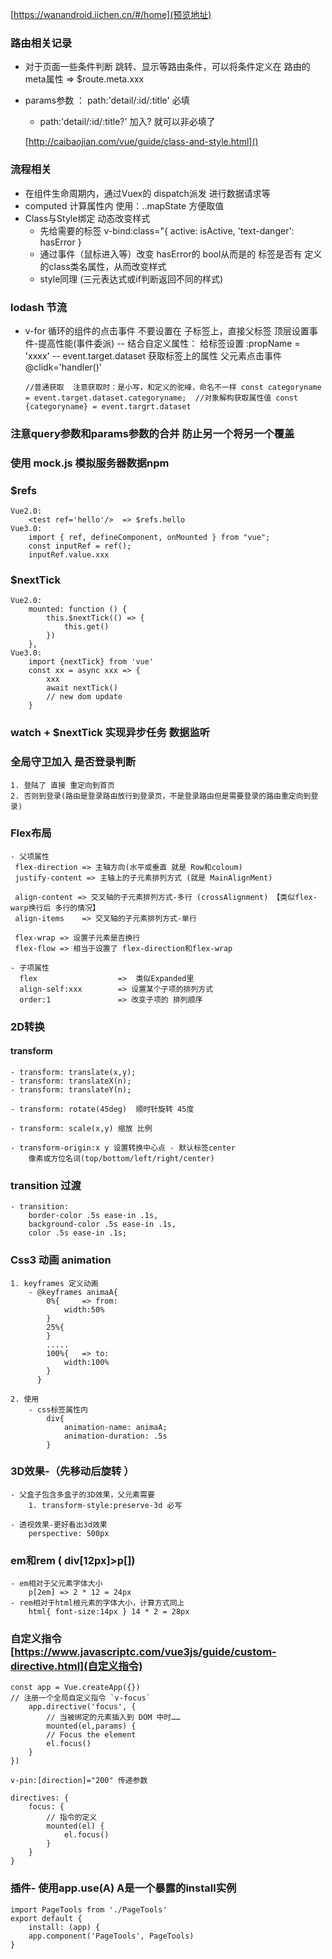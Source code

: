 
[https://wanandroid.iichen.cn/#/home](预览地址)
### 路由相关记录
 - 对于页面一些条件判断 跳转、显示等路由条件，可以将条件定义在 路由的 meta属性 => $route.meta.xxx
 - params参数 ： path:'detail/:id/:title' 必填
   - path:'detail/:id/:title?' 加入? 就可以非必填了

   [http://caibaojian.com/vue/guide/class-and-style.html]()

### 流程相关
 - 在组件生命周期内，通过Vuex的 dispatch派发 进行数据请求等  
 - computed 计算属性内 使用：..mapState 方便取值
 - Class与Style绑定 动态改变样式
   - 先给需要的标签 v-bind:class="{ active: isActive, 'text-danger': hasError }
   - 通过事件（鼠标进入等）改变 hasError的 bool从而是的 标签是否有 定义的class类名属性，从而改变样式
   - style同理 (三元表达式或if判断返回不同的样式)

### lodash 节流
   - v-for 循环的组件的点击事件 不要设置在 子标签上，直接父标签 顶层设置事件-提高性能(事件委派)
     -- 结合自定义属性： 给标签设置  :propName = 'xxxx'
     -- event.target.dataset 获取标签上的属性  父元素点击事件 @clidk='handler()'

     ` //普通获取  注意获取时：是小写，和定义的驼峰，命名不一样
       const categoryname = event.target.dataset.categoryname; 
       //对象解构获取属性值
       const {categoryname} = event.targrt.dataset
     `

### 注意query参数和params参数的合并 防止另一个将另一个覆盖

### 使用 mock.js 模拟服务器数据npm

### $refs
    Vue2.0:
        <test ref='hello'/>  => $refs.hello
    Vue3.0:
        import { ref, defineComponent, onMounted } from "vue";
        const inputRef = ref();
        inputRef.value.xxx

### $nextTick
    Vue2.0:
        mounted: function () {
            this.$nextTick(() => {
                this.get()
            })
        },
    Vue3.0:
        import {nextTick} from 'vue'
        const xx = async xxx => {
            xxx
            await nextTick()
            // new dom update
        }

### watch + $nextTick 实现异步任务 数据监听

### 全局守卫加入 是否登录判断
    1. 登陆了 直接 重定向到首页
    2. 否则到登录(路由是登录路由放行到登录页，不是登录路由但是需要登录的路由重定向到登录)


### Flex布局
    - 父项属性
     flex-direction => 主轴方向(水平或垂直 就是 Row和coloum)
     justify-content => 主轴上的子元素排列方式 (就是 MainAlignMent)
     
     align-content => 交叉轴的子元素排列方式-多行 (crossAlignment) 【类似flex-warp换行后 多行的情况】
     align-items    => 交叉轴的子元素排列方式-单行

     flex-wrap => 设置子元素是否换行
     flex-flow => 相当于设置了 flex-direction和flex-wrap

    - 子项属性
      flex                  =>  类似Expanded里
      align-self:xxx        => 设置某个子项的排列方式  
      order:1               => 改变子项的 排列顺序


### 2D转换 
 #### transform
    - transform: translate(x,y);
    - transform: translateX(n);
    - transform: translateY(n);

    - transform: rotate(45deg)  顺时针旋转 45度

    - transform: scale(x,y) 缩放 比例

    - transform-origin:x y 设置转换中心点 - 默认标签center
        像素或方位名词(top/bottom/left/right/center)


### transition 过渡
    - transition:
		border-color .5s ease-in .1s,
		background-color .5s ease-in .1s,
		color .5s ease-in .1s;


### Css3 动画  animation
    1. keyframes 定义动画 
        - @keyframes animaA{
            0%{     => from:
                width:50%
            }   
            25%{
            }
            .....
            100%{   => to:
                width:100%
            }
          }
        
    2. 使用
        - css标签属性内
            div{
                animation-name: animaA;
                animation-duration: .5s
            }
    

### 3D效果-（先移动后旋转    ）
    - 父盒子包含多盒子的3D效果，父元素需要
        1. transform-style:preserve-3d 必写

    - 透视效果-更好看出3d效果
        perspective: 500px
        


### em和rem  ( div[12px]>p[])
    - em相对于父元素字体大小
        p[2em] => 2 * 12 = 24px
    - rem相对于html根元素的字体大小，计算方式同上
        html{ font-size:14px } 14 * 2 = 28px
       
    
### 自定义指令   [https://www.javascriptc.com/vue3js/guide/custom-directive.html](自定义指令)
    const app = Vue.createApp({})
    // 注册一个全局自定义指令 `v-focus`
        app.directive('focus', {
            // 当被绑定的元素插入到 DOM 中时……
            mounted(el,params) {
            // Focus the element
            el.focus()
        }
    })

    v-pin:[direction]="200" 传递参数

    directives: {
        focus: {
            // 指令的定义
            mounted(el) {
                el.focus()
            }
        }
    }

### 插件- 使用app.use(A) A是一个暴露的install实例
    import PageTools from './PageTools'
    export default {
        install: (app) {
        app.component('PageTools', PageTools)
    }

    






























